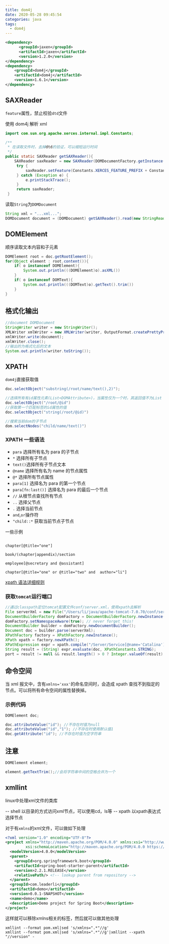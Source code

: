 ```yaml
---
title: dom4j
date: 2020-05-28 09:45:54
categories: java
tags:
  - dom4j
---
```




```xml
<dependency>
      <groupId>jaxen</groupId>
      <artifactId>jaxen</artifactId>
      <version>1.2.0</version>
</dependency>
<dependency>
    <groupId>dom4j</groupId>
    <artifactId>dom4j</artifactId>
    <version>1.6.1</version>
</dependency>
```
## SAXReader

`feature`属性，禁止校验`dtd`文件

使用 dom4j 解析 xml

```java
import com.sun.org.apache.xerces.internal.impl.Constants;

/**
 * 在读取文件时，去掉dtd的验证，可以缩短运行时间
 */
public static SAXReader getSAXReader(){
    SAXReader saxReader = new SAXReader(DOMDocumentFactory.getInstance(),false);
     try {
         saxReader.setFeature(Constants.XERCES_FEATURE_PREFIX + Constants.LOAD_EXTERNAL_DTD_FEATURE, false);  //设置不需要校验头文件
     } catch (Exception e) {
         e.printStackTrace();
     }
     return saxReader;
 }
```

读取`String`为`DOMDocument`

```java
String xml = "...xml...";
DOMDocument document = (DOMDocument) getSAXReader().read(new StringReader(xml));
```

## DOMElement

顺序读取文本内容和子元素

```java
DOMElement root = doc.getRootElement();
for(Object element : root.content()){
    if( o instanceof DOMElement){
        System.out.println(((DOMElement)o).asXML())
    }
    if( o instanceof DOMText){
        System.out.println(((DOMText)o).getText().trim())
    }
}
```

## 格式化输出


```java
//document DOMDocument 
StringWriter writer = new StringWriter();  
XMLWriter xmlWriter = new XMLWriter(writer, OutputFormat.createPrettyPrint());  
xmlWriter.write(document);  
xmlWriter.close();  
//输出的为格式化后的文本
System.out.println(writer.toString());
```

## XPATH

`dom4j`直接获取值

```java
doc.selectObject("substring(/root/name/text(),2)");

//选择所有有id属性元素(List<DOMAttribute>)，当属性仅为一个时，其返回值不为List
doc.selectObject("/root/@id")
//获取第一个匹配标签的id属性的值
doc.selectObject("string(/root/@id)")

//搜索当前dom的子节点
dom.selectNodes("child/name/text()")
```

### XPATH 一些语法

- `para` 选择所有名为 para 的子节点
- `*` 选择所有子节点
- `text()`选择所有子节点文本
- `@name` 选择所有名为 name 的节点属性
- `@*` 选择所有节点属性
- `para[1]` 选择名为 para 的第一个节点
- `para[fn:last()]` 选择名为 para 的最后一个节点
- `//` 从根节点查找所有节点
- `..` 选择父节点
- `.` 选择当前节点
- `and`,`or`操作符
- `"child::*` 获取当前节点子节点

一些示例

```shell

chapter[@title="one"]

book/(chapter|appendix)/section

employee[@secretary and @assistant]

chapter[@title="one" or @title="two" and  author="li"]
```

[xpath 语法详细规则](https://www.w3.org/TR/xpath-30/)

### 获取`tomcat`运行端口

```java
//通过classpath定位tomcat配置文件conf/server.xml，使用xpath去解析
File serverXml = new File("/Users/li/java/apache-tomcat-7.0.70/conf/server.xml");
DocumentBuilderFactory domFactory = DocumentBuilderFactory.newInstance();
domFactory.setNamespaceAware(true); // never forget this!
DocumentBuilder builder = domFactory.newDocumentBuilder();
Document doc = builder.parse(serverXml);
XPathFactory factory = XPathFactory.newInstance();
XPath xpath = factory.newXPath();
XPathExpression expr = xpath.compile("/Server/Service[@name='Catalina']/Connector[starts-with(@protocol,'HTTP')]/@port[1]");
String result = (String) expr.evaluate(doc, XPathConstants.STRING);
port = result != null && result.length() > 0 ? Integer.valueOf(result) : null;
```

## 命令空间

当 xml 报文中，含有`xmlns='xxx'`的命名空间时，会造成 xpath 查找不到指定的节点。可以将所有命令空间的属性替换掉。


### 示例代码

```java
DOMElement doc;

doc.attributeValue("id"); //不存在时值为null
doc.attributeValue("id","1"); //不存在时使用默认值1
doc.getAttribute("id"); //不存在时值为空字符串
```

## 注意

```java
DOMElement element;

element.getTextTrim();//会将字符串中间的空格合并为一个
```


## xmllint

linux中处理xml文件的类库

-- shell 以目录的方式访问xml节点，可以使用cd，ls等
-- xpath 以xpath表达式选择节点


对于有`xmlns`的xml文件，可以做如下处理


```xml
<?xml version="1.0" encoding="UTF-8"?>
<project xmlns="http://maven.apache.org/POM/4.0.0" xmlns:xsi="http://www.w3.org/2001/XMLSchema-instance"
         xsi:schemaLocation="http://maven.apache.org/POM/4.0.0 https://maven.apache.org/xsd/maven-4.0.0.xsd">
  <modelVersion>4.0.0</modelVersion>
  <parent>
    <groupId>org.springframework.boot</groupId>
    <artifactId>spring-boot-starter-parent</artifactId>
    <version>2.2.1.RELEASE</version>
    <relativePath/> <!-- lookup parent from repository -->
  </parent>
  <groupId>com.leaderli</groupId>
  <artifactId>demo</artifactId>
  <version>0.0.1-SNAPSHOT</version>
  <name>demo</name>
  <description>Demo project for Spring Boot</description>
</project>

```

这样就可以移除xmlns相关的标签，然后就可以做其他处理
```shell
xmllint --format pom.xml|sed 's/xmlns=".*"//g'
xmllint --format pom.xml|sed 's/xmlns=".*"//g'|xmllint --xpath "//version" - 
```